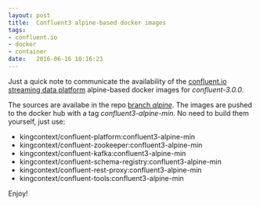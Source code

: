 ```yaml
---
layout: post
title:  Confluent3 alpine-based docker images
tags:
- confluent.io
- docker
- container
date:   2016-06-16 10:16:23
---
```

Just a quick note to communicate the availability of the [confluent.io streaming data platform](http://www.confluent.io) 
alpine-based docker images for *confluent-3.0.0*.

The sources are availabe in the repo [branch _alpine_](https://github.com/kingcontext/docker-images/tree/alpine). The images are pushed to the docker hub with a tag _confluent3-alpine-min_. No need to build them yourself, just use:

- kingcontext/confluent-platform:confluent3-alpine-min
- kingcontext/confluent-zookeeper:confluent3-alpine-min
- kingcontext/confluent-kafka:confluent3-alpine-min
- kingcontext/confluent-schema-registry:confluent3-alpine-min
- kingcontext/confluent-rest-proxy:confluent3-alpine-min
- kingcontext/confluent-tools:confluent3-alpine-min

Enjoy!
